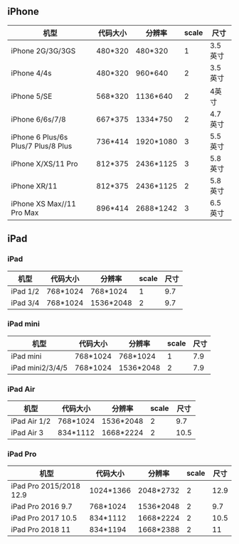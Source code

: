 ## iPhone

| 机型                                | 代码大小 | 分辨率    | scale | 尺寸    |
| ----------------------------------- | -------- | --------- | ----- | ------- |
| iPhone 2G/3G/3GS                    | 480*320  | 480*320   | 1     | 3.5英寸 |
| iPhone 4/4s                         | 480*320  | 960*640   | 2     | 3.5英寸 |
| iPhone 5/SE                         | 568*320  | 1136*640  | 2     | 4英寸   |
| iPhone 6/6s/7/8                     | 667*375  | 1334*750  | 2     | 4.7英寸 |
| iPhone 6 Plus/6s Plus/7 Plus/8 Plus | 736*414  | 1920*1080 | 3     | 5.5英寸 |
| iPhone X/XS/11 Pro                  | 812*375  | 2436*1125 | 3     | 5.8英寸 |
| iPhone XR/11                        | 812*375  | 2436*1125 | 2     | 5.8英寸 |
| iPhone XS Max//11 Pro Max           | 896*414  | 2688*1242 | 3     | 6.5英寸 |

## iPad

### iPad

| 机型     | 代码大小 | 分辨率    | scale | 尺寸 |
| -------- | -------- | --------- | ----- | ---- |
| iPad 1/2 | 768*1024 | 768*1024  | 1     | 9.7  |
| iPad 3/4 | 768*1024 | 1536*2048 | 2     | 9.7  |

### iPad mini

| 机型             | 代码大小 | 分辨率    | scale | 尺寸 |
| ---------------- | -------- | --------- | ----- | ---- |
| iPad mini        | 768*1024 | 768*1024  | 1     | 7.9  |
| iPad mini2/3/4/5 | 768*1024 | 1536*2048 | 2     | 7.9  |

### iPad Air

| 机型         | 代码大小 | 分辨率    | scale | 尺寸 |
| ------------ | -------- | --------- | ----- | ---- |
| iPad Air 1/2 | 768*1024 | 1536*2048 | 2     | 9.7  |
| iPad Air 3   | 834*1112 | 1668*2224 | 2     | 10.5 |

### iPad Pro

| 机型                    | 代码大小  | 分辨率    | scale | 尺寸 |
| ----------------------- | --------- | --------- | ----- | ---- |
| iPad Pro 2015/2018 12.9 | 1024*1366 | 2048*2732 | 2     | 12.9 |
| iPad Pro 2016 9.7       | 768*1024  | 1536*2048 | 2     | 9.7  |
| iPad Pro 2017 10.5      | 834*1112  | 1668*2224 | 2     | 10.5 |
| iPad Pro 2018 11        | 834*1194  | 1668*2388 | 2     | 11   |

